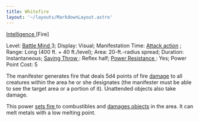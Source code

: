 ```yaml
---
title: Whitefire
layout: '~/layouts/MarkdownLayout.astro'
---
```

[ Intelligence ](/modern.d20.srd/basics/saving.throws) [Fire]

Level: [ Battle Mind ](/modern.d20.srd/classes/advanced/battle.mind) 3;
Display: Visual; Manifestation Time: [ Attack action](/modern.d20.srd/combat/attack.actions) ; Range: Long (400 ft. + 40
ft./level); Area: 20-ft.-radius spread; Duration: Instantaneous; [ Saving Throw ](/modern.d20.srd/basics/saving.throws) : Reflex half; [ Power Resistance ](/modern.d20.srd/special.abilities/power.resistance) : Yes; Power
Point Cost: 5

The manifester generates fire that deals 5d4 points of fire [ damage](/modern.d20.srd/combat/damage) to all creatures within the area he or she
designates (the manifester must be able to see the target area or a portion of
it). Unattended objects also take damage.

This power [ sets fire ](/modern.d20.srd/environment.hazards/catching.on.fire)
to combustibles and [ damages objects](/modern.d20.srd/combat/attack.an.object) in the area. It can melt metals
with a low melting point.

